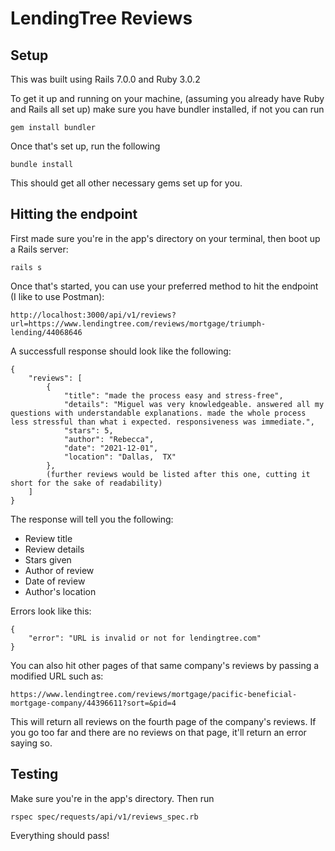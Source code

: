 # LendingTree Reviews

## Setup

This was built using Rails 7.0.0 and Ruby 3.0.2

To get it up and running on your machine, (assuming you already have Ruby and Rails all set up) make sure you have bundler installed, if not you can run 
```
gem install bundler
```
Once that's set up, run the following
```
bundle install
```
This should get all other necessary gems set up for you. 

## Hitting the endpoint

First made sure you're in the app's directory on your terminal, then boot up a Rails server:
```
rails s
```
Once that's started, you can use your preferred method to hit the endpoint (I like to use Postman):
```
http://localhost:3000/api/v1/reviews?url=https://www.lendingtree.com/reviews/mortgage/triumph-lending/44068646
```
A successfull response should look like the following: 
```
{
    "reviews": [
        {
            "title": "made the process easy and stress-free",
            "details": "Miguel was very knowledgeable. answered all my questions with understandable explanations. made the whole process less stressful than what i expected. responsiveness was immediate.",
            "stars": 5,
            "author": "Rebecca",
            "date": "2021-12-01",
            "location": "Dallas,  TX"
        },
        (further reviews would be listed after this one, cutting it short for the sake of readability)
    ]
}
```
The response will tell you the following:
* Review title
* Review details
* Stars given
* Author of review
* Date of review
* Author's location

Errors look like this:
```
{
    "error": "URL is invalid or not for lendingtree.com"
}
```
You can also hit other pages of that same company's reviews by passing a modified URL such as:
```
https://www.lendingtree.com/reviews/mortgage/pacific-beneficial-mortgage-company/44396611?sort=&pid=4
```
This will return all reviews on the fourth page of the company's reviews. If you go too far and there are no reviews on that page, it'll return an error saying so.

## Testing 

Make sure you're in the app's directory. Then run
```
rspec spec/requests/api/v1/reviews_spec.rb
```
Everything should pass! 
